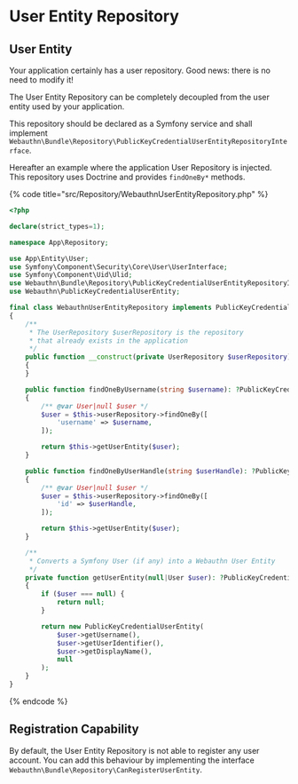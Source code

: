 # User Entity Repository

## User Entity

Your application certainly has a user repository. Good news: there is no need to modify it!

The User Entity Repository can be completely decoupled from the user entity used by your application.

This repository should be declared as a Symfony service and shall implement `Webauthn\Bundle\Repository\PublicKeyCredentialUserEntityRepositoryInterface`.

Hereafter an example where the application User Repository is injected. This repository uses Doctrine and provides `findOneBy*` methods.

{% code title="src/Repository/WebauthnUserEntityRepository.php" %}
```php
<?php

declare(strict_types=1);

namespace App\Repository;

use App\Entity\User;
use Symfony\Component\Security\Core\User\UserInterface;
use Symfony\Component\Uid\Ulid;
use Webauthn\Bundle\Repository\PublicKeyCredentialUserEntityRepositoryInterface;
use Webauthn\PublicKeyCredentialUserEntity;

final class WebauthnUserEntityRepository implements PublicKeyCredentialUserEntityRepositoryInterface
{
    /**
     * The UserRepository $userRepository is the repository
     * that already exists in the application
     */
    public function __construct(private UserRepository $userRepository)
    {
    }

    public function findOneByUsername(string $username): ?PublicKeyCredentialUserEntity
    {
        /** @var User|null $user */
        $user = $this->userRepository->findOneBy([
            'username' => $username,
        ]);

        return $this->getUserEntity($user);
    }

    public function findOneByUserHandle(string $userHandle): ?PublicKeyCredentialUserEntity
    {
        /** @var User|null $user */
        $user = $this->userRepository->findOneBy([
            'id' => $userHandle,
        ]);

        return $this->getUserEntity($user);
    }

    /**
     * Converts a Symfony User (if any) into a Webauthn User Entity
     */
    private function getUserEntity(null|User $user): ?PublicKeyCredentialUserEntity
    {
        if ($user === null) {
            return null;
        }

        return new PublicKeyCredentialUserEntity(
            $user->getUsername(),
            $user->getUserIdentifier(),
            $user->getDisplayName(),
            null
        );
    }
}

```
{% endcode %}

## Registration Capability

By default, the User Entity Repository is not able to register any user account. You can add this behaviour by implementing the interface `Webauthn\Bundle\Repository\CanRegisterUserEntity`.
